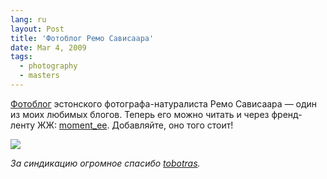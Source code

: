```yaml
---
lang: ru
layout: Post
title: 'Фотоблог Ремо Сависаара'
date: Mar 4, 2009
tags:
  - photography
  - masters
---
```


[Фотоблог](http://blog.moment.ee/) эстонского фотографа-натуралиста Ремо Сависаара — один из моих любимых блогов. Теперь его можно читать и через френд-ленту ЖЖ: [moment_ee](http://moment-ee.livejournal.com/). Добавляйте, оно того стоит!

![](http://wow.sapegin.me/2H131G3n2S2Y/remo-savisaar.jpg)

*За синдикацию огромное спасибо [tobotras](http://tobotras.livejournal.com/).*
